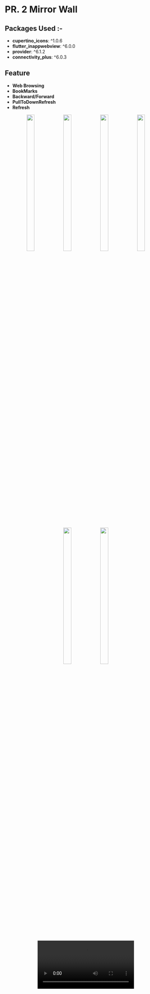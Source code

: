 <h1>PR. 2 Mirror Wall</h1>

## Packages Used :-
-   **cupertino_icons**: ^1.0.6
-   **flutter_inappwebview**: ^6.0.0
-   **provider**: ^6.1.2
-   **connectivity_plus**: ^6.0.3

## Feature
- **Web Browsing**
- **BookMarks**
- **Backward/Forward**
- **PullToDownRefresh**
- **Refresh**

<div align="center">
   <img src="" width=22% height=33%>
  <img src="" width=22% height=33%>
  <img src="" width=22% height=33%>
  <img src="" width=22% height=33%>
   <img src="" width=22% height=33%>
  <img src="" width=22% height=33%>
  <video src = ''>
 </div>

